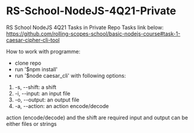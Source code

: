 # RS-School-NodeJS-4Q21-Private

RS School NodeJS 4Q21 Tasks in Private Repo
Tasks link below:
https://github.com/rolling-scopes-school/basic-nodejs-course#task-1-caesar-cipher-cli-tool

How to work with programme:

- clone repo
- run '$npm install'
- run '$node caesar_cli' with following options:

1. -s, --shift: a shift
2. -i, --input: an input file
3. -o, --output: an output file
4. -a, --action: an action encode/decode

action (encode/decode) and the shift are required
input and output can be either files or strings
